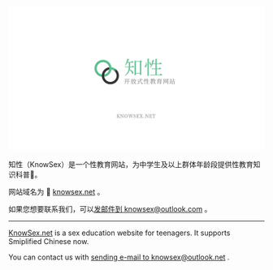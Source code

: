 ![封面](cover.png)

知性（KnowSex）是一个性教育网站，为中学生及以上群体年龄段提供性教育知识科普📕。

网站域名为 🔗 [knowsex.net](https://knowsex.net/) 。

如果您想要联系我们，可以[发邮件到 knowsex@outlook.com](mailto:knowsex@outlook.net) 。

---

[KnowSex.net](https://knowsex.net/) is a sex education website for teenagers. It supports Smiplified Chinese now.

You can contact us with [sending e-mail to knowsex@outlook.net](mailto:knowsex@outlook.com) .
